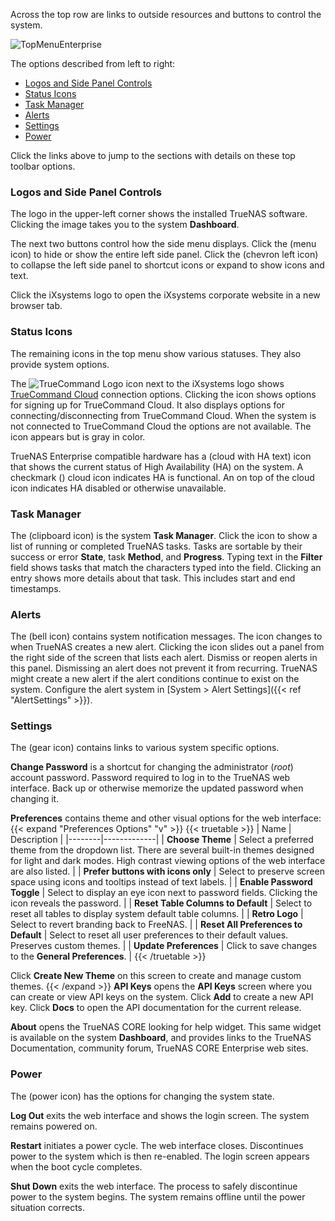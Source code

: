 &NewLine;

Across the top row are links to outside resources and buttons to control the system.

<img src="/images/CORE/Dashboard/TopMenuEnterprise.png" alt="TopMenuEnterprise">

The options described from left to right:

* [Logos and Side Panel Controls](#logos-and-side-panel-controls)
* [Status Icons](#status-icons)
* [Task Manager](#task-manager)
* [Alerts](#alerts) 
* [Settings](#settings)
* [Power](#power)

Click the links above to jump to the sections with details on these top toolbar options.

### Logos and Side Panel Controls

The logo in the upper-left corner shows the installed TrueNAS software.
Clicking the image takes you to the system **Dashboard**.

The next two buttons control how the side menu displays.
Click the <span class="iconify" data-icon="ic:round-menu"></span> (menu icon) to hide or show the entire left side panel.
Click the <span class="iconify" data-icon="ic:baseline-chevron-left"></span> (chevron left icon) to collapse the left side panel to shortcut icons or expand to show icons and text.

Click the iXsystems logo to open the iXsystems corporate website in a new browser tab.

### Status Icons

The remaining icons in the top menu show various statuses. They also provide system options.

The <img src="/favicon/tc-favicon-black-32x32.png" alt="TrueCommand Logo"> icon next to the iXsystems logo shows <a href="https://www.truenas.com/truecommand/">TrueCommand Cloud</a> connection options.
Clicking the icon shows options for signing up for TrueCommand Cloud. It also displays options for connecting/disconnecting from TrueCommand Cloud.
When the system is not connected to TrueCommand Cloud the options are not available.
The icon appears but is gray in color.

TrueNAS Enterprise compatible hardware has a <span class="iconify" data-icon="ic:baseline-cloud"></span> (cloud with HA text) icon that shows the current status of High Availability (HA) on the system.
A checkmark (<span class="iconify" data-icon="ic:sharp-cloud-done"></span>) cloud icon indicates HA is functional.
An <span class="iconify" data-icon="bi:x"></span> on top of the cloud icon indicates HA disabled or otherwise unavailable.

### Task Manager

The <span class="iconify" data-icon="ic:baseline-assignment"></span> (clipboard icon) is the system **Task Manager**.
Click the icon to show a list of running or completed TrueNAS tasks.
Tasks are sortable by their success or error **State**, task **Method**, and **Progress**.
Typing text in the <span class="iconify" data-icon="fa:search"></span> **Filter** field shows tasks that match the characters typed into the field.
Clicking an entry shows more details about that task. This includes start and end timestamps.

### Alerts

The <span class="iconify" data-icon="clarity:bell-solid"></span> (bell icon) contains system notification messages.
The icon changes to <span class="iconify" data-icon="clarity:bell-solid-badged"></span> when TrueNAS creates a new alert.
Clicking the icon slides out a panel from the right side of the screen that lists each alert.
Dismiss or reopen alerts in this panel.
Dismissing an alert does not prevent it from recurring. TrueNAS might create a new alert if the alert conditions continue to exist on the system.
Configure the alert system in [System > Alert Settings]({{< ref "AlertSettings" >}}).

### Settings

The <span class="iconify" data-icon="fa6-solid:gear"></span> (gear icon) contains links to various system specific options.

<span class="iconify" data-icon="ic:baseline-dialpad"></span> **Change Password** is a shortcut for changing the administrator (*root*) account password.
Password required to log in to the TrueNAS web interface.
Back up or otherwise memorize the updated password when changing it.

<span class="iconify" data-icon="ic:outline-settings-applications"></span> **Preferences** contains theme and other visual options for the web interface:
{{< expand "Preferences Options" "v" >}}
{{< truetable >}}
| Name | Description |
|--------|-------------|
| **Choose Theme** | Select a preferred theme from the dropdown list. There are several built-in themes designed for light and dark modes. High contrast viewing options of the web interface are also listed. |
| **Prefer buttons with icons only** | Select to preserve screen space using icons and tooltips instead of text labels. |
| **Enable Password Toggle** | Select to display an eye icon next to password fields. Clicking the icon reveals the password. |
| **Reset Table Columns to Default** | Select to reset all tables to display system default table columns. |
| **Retro Logo** | Select to revert branding back to FreeNAS. |
| **Reset All Preferences to Default** | Select to reset all user preferences to their default values. Preserves custom themes. |
| **Update Preferences** | Click to save changes to the **General Preferences**. |
{{< /truetable >}}

Click **Create New Theme** on this screen to create and manage custom themes.
{{< /expand >}}
<span class="iconify" data-icon="ic:baseline-computer"></span> **API Keys** opens the **API Keys** screen where you can create or view API keys on the system. Click **Add** to create a new API key. Click **Docs** to open the API documentation for the current release.

<span class="iconify" data-icon="mdi:information-outline"></span> **About** opens the TrueNAS CORE looking for help widget. This same widget is available on the system **Dashboard**, and provides links to the TrueNAS Documentation, community forum, TrueNAS CORE Enterprise web sites.

### Power

The <span class="iconify" data-icon="clarity:bell-solid"></span> (power icon) has the options for changing the system state.

<span class="iconify" data-icon="ic:round-exit-to-app"></span> **Log Out** exits the web interface and shows the login screen.
The system remains powered on.

<span class="iconify" data-icon="ic:baseline-replay"></span> **Restart** initiates a power cycle.
The web interface closes. Discontinues power to the system which is then re-enabled.
The login screen appears when the boot cycle completes.

<span class="iconify" data-icon="ic:baseline-power-settings-new"></span> **Shut Down** exits the web interface. The process to safely discontinue power to the system begins.
The system remains offline until the power situation corrects.